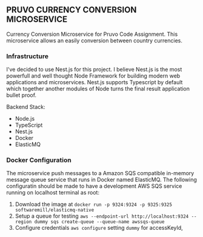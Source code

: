## PRUVO CURRENCY CONVERSION MICROSERVICE
Currency Conversion Microservice for Pruvo Code Assignment. This microservice allows an easily conversion between country currencies. 

### Infrastructure
I've decided to use Nest.js for this project. I believe Nest.js is the most powerfull 
and well thought Node Framework for building modern web applications and microservices. 
Nest.js supports Typescript by default which together another modules of Node turns the 
final result application bullet proof. 

Backend Stack:

* Node.js
* TypeScript
* Nest.js 
* Docker
* ElasticMQ

### Docker Configuration
The microservice push messages to a Amazon SQS compatible in-memory message queue service that runs in Docker named ElasticMQ. The following configuratin should be made to have a development AWS SQS service 
running on localhost terminal as root:

1) Download the image at `docker run -p 9324:9324 -p 9325:9325 softwaremill/elasticmq-native`
2) Setup a queue for testing `aws --endpoint-url http://localhost:9324 --region dummy sqs create-queue --queue-name awssqs-queue`
3) Configure credentials `aws configure` setting `dummy` for accessKeyId, 




